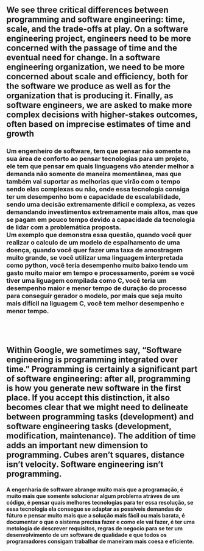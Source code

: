 ## We see three critical differences between programming and software engineering: time, scale, and the trade-offs at play.   On a software engineering project, engineers need to be more concerned with the passage of time and the eventual need for change. In a software engineering organization, we need to be more concerned about scale and efficiency, both for the software we produce as well as for the organization that is producing it. Finally, as software engineers, we are asked to make more complex decisions with higher-stakes outcomes, often based on imprecise estimates of time and growth

### Um engenheiro de software, tem que pensar não somente na sua área de conforto ao pensar tecnologias para um projeto, ele tem que pensar em quais linguagens vão atender melhor a demanda não somente de maneira momentânea, mas que também vai suportar as melhorias que virão com o tempo sendo elas complexas ou não, onde essa tecnologia consiga ter um desempenho bom e capacidade de escalabilidade, sendo uma decisão extremamente difícil e complexa, as vezes demandando investimentos extremamente mais altos, mas que se pagam em pouco tempo devido a capacidade da tecnologia de lidar com a problemática proposta. <br>Um exemplo que demonstra essa questão, quando você quer realizar o calculo de um modelo de espalhamento de uma doença, quando você quer fazer uma taxa de amostragem muito grande, se você utilizar uma linguagem interpretada como python, você teria desempenho muito baixo tendo um gasto muito maior em tempo e processamento, porém se você tiver uma liguagem compilada como C, você teria um desempenho maior e menor tempo de duração do processo para conseguir gerador o modelo, por mais que seja muito mais difícil na liguagem C, você tem melhor desempenho e menor tempo.
<br><br>

## Within Google, we sometimes say, “Software engineering is programming integrated over time.” Programming  is certainly a significant part of software engineering: after all, programming is how you generate new software in the first place. If you accept this distinction, it also becomes clear that we might need to delineate between programming tasks (development) and software engineering tasks (development, modification, maintenance). The addition of time adds an important new dimension to programming. Cubes aren’t squares, distance isn’t velocity. Software engineering isn’t programming.

#### A engenharia de software abrange muito mais que a programação, é muito mais que somente solucionar algum problema atráves de um código, é pensar quais melhores tecnologias para ter essa resolução, se essa tecnologia ela consegue se adaptar as possíveis demandas do fúturo e pensar muito mais que a solução mais fácil ou mais barata, é documentar o que o sistema precisa fazer e como ele vai fazer, é ter uma metologia de descrever requisitos, regras de negocio para se ter um desenvolvimento de um software de qualidade e que todos os programadores consigam trabalhar de maneiram mais coesa e eficiente.
